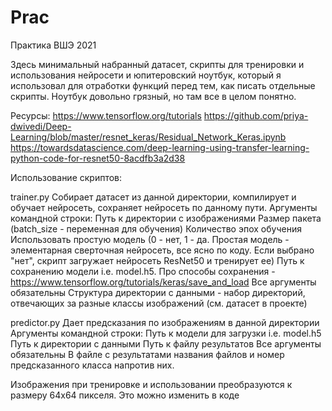 # Prac
Практика ВШЭ 2021

Здесь минимальный набранный датасет, скрипты для тренировки и использования нейросети и юпитеровский ноутбук,
который я использовал для отработки функций перед тем, как писать отдельные скрипты. Ноутбук довольно грязный, но там все в целом понятно.

Ресурсы: https://www.tensorflow.org/tutorials
  https://github.com/priya-dwivedi/Deep-Learning/blob/master/resnet_keras/Residual_Network_Keras.ipynb
  https://towardsdatascience.com/deep-learning-using-transfer-learning-python-code-for-resnet50-8acdfb3a2d38
  
Использование скриптов:
  
  trainer.py
    Собирает датасет из данной директории, компилирует и обучает нейросеть, сохраняет нейросеть по данному пути.
    Аргументы командной строки:
      Путь к директории с изображениями
      Размер пакета (batch_size - переменная для обучения)
      Количество эпох обучения
      Использовать простую модель (0 - нет, 1 - да. Простая модель - элементарная сверточная нейросеть, все ясно по коду.
        Если выбрано "нет", скрипт загружает нейросеть ResNet50 и тренирует ее)
      Путь к сохранению модели i.e. model.h5. Про способы сохранения - https://www.tensorflow.org/tutorials/keras/save_and_load
    Все аргументы обязательны
    Структура директории с данными - набор директорий, отвечающих за разные классы изображений (см. датасет в проекте)
    
  predictor.py
    Дает предсказания по изображениям в данной директории
    Аргументы командной строки:
      Путь к модели для загрузки i.e. model.h5
      Путь к директории с данными
      Путь к файлу результатов
    Все аргументы обязательны
    В файле с результатами названия файлов и номер предсказанного класса напротив них.

Изображения при тренировке и использовании преобразуются к размеру 64х64 пикселя. Это можно изменить в коде
